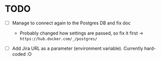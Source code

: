 # TODO

- [ ] Manage to connect again to the Postgres DB and fix doc
  - Probably changed how settings are passed, so fix it first -> `https://hub.docker.com/_/postgres/`
- [ ] Add Jira URL as a parameter (environment variable). Currently hard-coded :O

